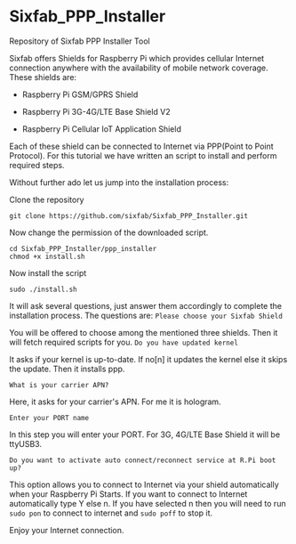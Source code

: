 # Sixfab_PPP_Installer
Repository of Sixfab PPP Installer Tool 

Sixfab offers Shields for Raspberry Pi which provides cellular Internet connection anywhere with the availability of mobile network coverage. These shields are:

* Raspberry Pi GSM/GPRS Shield

* Raspberry Pi 3G-4G/LTE Base Shield V2

* Raspberry Pi Cellular IoT Application Shield



Each of these shield can be connected to Internet via PPP(Point to Point Protocol). For this tutorial we have written an script to install and perform required steps.

Without further ado let us jump into the installation process:

Clone the repository

`git clone https://github.com/sixfab/Sixfab_PPP_Installer.git` 

Now change the permission of the downloaded script.

```
cd Sixfab_PPP_Installer/ppp_installer
chmod +x install.sh
```

Now install the script

`sudo ./install.sh`
  
It will ask several questions, just answer them accordingly to complete the installation process. The questions are:
`Please choose your Sixfab Shield`

You will be offered to choose among the mentioned three shields. Then it will fetch required scripts for you. 
`Do you have updated kernel`

It asks if your kernel is up-to-date. If no[n] it updates the kernel else it skips the update. Then it installs ppp. 

`What is your carrier APN?`

Here, it asks for your carrier's APN. For me it is hologram. 

`Enter your PORT name`

In this step you will enter your PORT. For 3G, 4G/LTE Base Shield it will be ttyUSB3. 

`Do you want to activate auto connect/reconnect service at R.Pi boot up?`

This option allows you to connect to Internet via your shield automatically when your Raspberry Pi Starts. If you want to connect to Internet automatically type Y else n. If you have selected n then you will need to run `sudo pon` to connect to internet and `sudo poff` to stop it. 

Enjoy your Internet connection.
